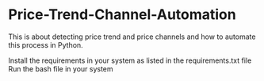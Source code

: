 # Price-Trend-Channel-Automation
This is about detecting price trend and price channels and how to automate this process in Python. 

Install the requirements in your system as listed in the requirements.txt file
Run the bash file in your system 
